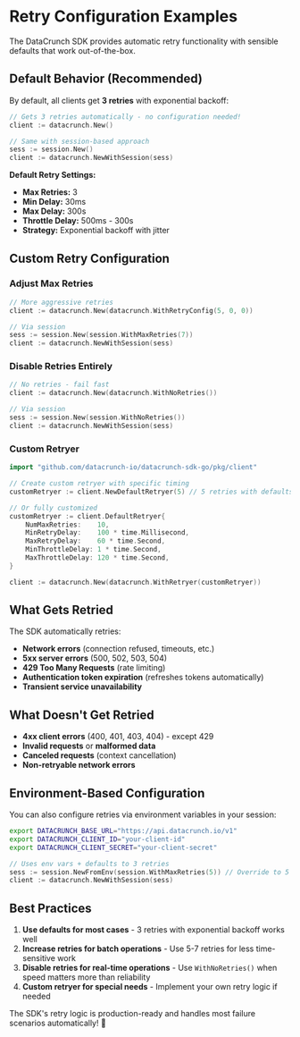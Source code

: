 # Retry Configuration Examples

The DataCrunch SDK provides automatic retry functionality with sensible defaults that work out-of-the-box.

## Default Behavior (Recommended)

By default, all clients get **3 retries** with exponential backoff:

```go
// Gets 3 retries automatically - no configuration needed!
client := datacrunch.New()

// Same with session-based approach
sess := session.New()
client := datacrunch.NewWithSession(sess)
```

**Default Retry Settings:**
- **Max Retries:** 3
- **Min Delay:** 30ms
- **Max Delay:** 300s
- **Throttle Delay:** 500ms - 300s
- **Strategy:** Exponential backoff with jitter

## Custom Retry Configuration

### Adjust Max Retries

```go
// More aggressive retries
client := datacrunch.New(datacrunch.WithRetryConfig(5, 0, 0))

// Via session
sess := session.New(session.WithMaxRetries(7))
client := datacrunch.NewWithSession(sess)
```

### Disable Retries Entirely

```go
// No retries - fail fast
client := datacrunch.New(datacrunch.WithNoRetries())

// Via session
sess := session.New(session.WithNoRetries())
client := datacrunch.NewWithSession(sess)
```

### Custom Retryer

```go
import "github.com/datacrunch-io/datacrunch-sdk-go/pkg/client"

// Create custom retryer with specific timing
customRetryer := client.NewDefaultRetryer(5) // 5 retries with defaults

// Or fully customized
customRetryer := client.DefaultRetryer{
    NumMaxRetries:    10,
    MinRetryDelay:    100 * time.Millisecond,
    MaxRetryDelay:    60 * time.Second,
    MinThrottleDelay: 1 * time.Second,
    MaxThrottleDelay: 120 * time.Second,
}

client := datacrunch.New(datacrunch.WithRetryer(customRetryer))
```

## What Gets Retried

The SDK automatically retries:

- **Network errors** (connection refused, timeouts, etc.)
- **5xx server errors** (500, 502, 503, 504)
- **429 Too Many Requests** (rate limiting)
- **Authentication token expiration** (refreshes tokens automatically)
- **Transient service unavailability**

## What Doesn't Get Retried

- **4xx client errors** (400, 401, 403, 404) - except 429
- **Invalid requests** or **malformed data**
- **Canceled requests** (context cancellation)
- **Non-retryable network errors**

## Environment-Based Configuration

You can also configure retries via environment variables in your session:

```bash
export DATACRUNCH_BASE_URL="https://api.datacrunch.io/v1"
export DATACRUNCH_CLIENT_ID="your-client-id"
export DATACRUNCH_CLIENT_SECRET="your-client-secret"
```

```go
// Uses env vars + defaults to 3 retries
sess := session.NewFromEnv(session.WithMaxRetries(5)) // Override to 5
client := datacrunch.NewWithSession(sess)
```

## Best Practices

1. **Use defaults for most cases** - 3 retries with exponential backoff works well
2. **Increase retries for batch operations** - Use 5-7 retries for less time-sensitive work
3. **Disable retries for real-time operations** - Use `WithNoRetries()` when speed matters more than reliability
4. **Custom retryer for special needs** - Implement your own retry logic if needed

The SDK's retry logic is production-ready and handles most failure scenarios automatically! 🚀